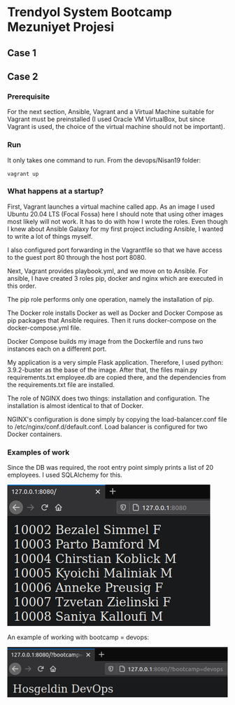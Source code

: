 # Trendyol System Bootcamp Mezuniyet Projesi 

## Case 1

## Case 2

### Prerequisite
For the next section, Ansible, Vagrant and a Virtual Machine suitable for Vagrant must be preinstalled (I used Oracle VM VirtualBox, but since Vagrant is used, the choice of the virtual machine should not be important).

### Run
It only takes one command to run. From the devops/Nisan19 folder:
```
vagrant up
```

### What happens at a startup?
First, Vagrant launches a virtual machine called app. As an image I used Ubuntu 20.04 LTS (Focal Fossa) here I should note that using other images most likely will not work. It has to do with how I wrote the roles. Even though I knew about Ansible Galaxy for my first project including Ansible, I wanted to write a lot of things myself.

I also configured port forwarding in the Vagrantfile so that we have access to the guest port 80 through the host port 8080.

Next, Vagrant provides playbook.yml, and we move on to Ansible. For ansible, I have created 3 roles pip, docker and nginx which are executed in this order.

The pip role performs only one operation, namely the installation of pip.

The Docker role installs Docker as well as Docker and Docker Compose as pip packages that Ansible requires. Then it runs docker-compose on the docker-compose.yml file.

Docker Compose builds my image from the Dockerfile and runs two instances each on a different port.

My application is a very simple Flask application. Therefore, I used python: 3.9.2-buster as the base of the image. After that, the files main.py requirements.txt employee.db are copied there, and the dependencies from the requirements.txt file are installed.

The role of NGINX does two things: installation and configuration. The installation is almost identical to that of Docker.

NGINX's configuration is done simply by copying the load-balancer.conf file to /etc/nginx/conf.d/default.conf. Load balancer is configured for two Docker containers.

### Examples of work

Since the DB was required, the root entry point simply prints a list of 20 employees. I used SQLAlchemy for this.

![img_1.png](img/img_1.png)

An example of working with bootcamp = devops:

![img_2.png](img/img_2.png)